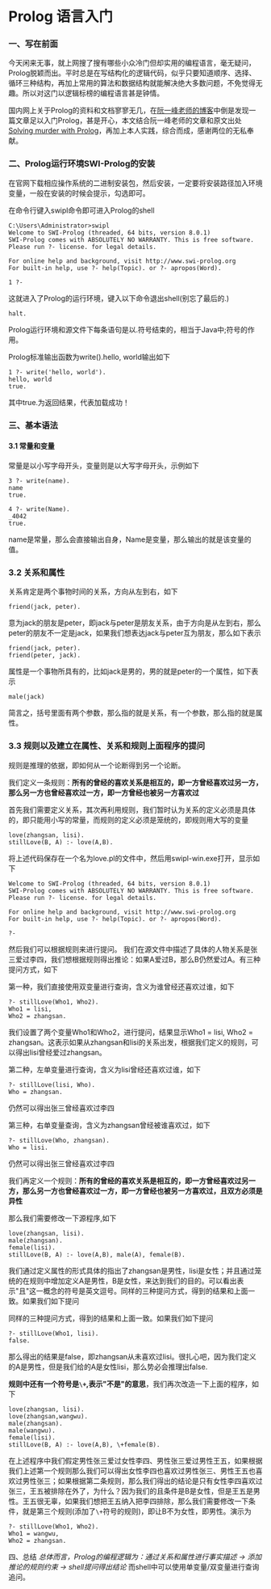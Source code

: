 # Prolog 语言入门
### 一、写在前面
今天闲来无事，就上网搜了搜有哪些小众冷门但却实用的编程语言，毫无疑问，Prolog脱颖而出。平时总是在写结构化的逻辑代码，似乎只要知道顺序、选择、循环三种结构，再加上常用的算法和数据结构就能解决绝大多数问题，不免觉得无趣。所以对这门以逻辑标榜的编程语言甚是钟情。

国内网上关于Prolog的资料和文档寥寥无几，在[阮一峰老师的博客](http://www.ruanyifeng.com/blog/2019/01/prolog.html?hmsr=toutiao.io&utm_medium=toutiao.io&utm_source=toutiao.io)中倒是发现一篇文章足以入门Prolog，甚是开心，本文结合阮一峰老师的文章和原文出处[Solving murder with Prolog](https://xmonader.github.io/prolog/2018/12/21/solving-murder-prolog.html)，再加上本人实践，综合而成，感谢两位的无私奉献。

### 二、Prolog运行环境SWI-Prolog的安装
在官网下载相应操作系统的二进制安装包，然后安装，一定要将安装路径加入环境变量，一般在安装的时候会提示，勾选即可。

在命令行键入swipl命令即可进入Prolog的shell
```
C:\Users\Administrator>swipl
Welcome to SWI-Prolog (threaded, 64 bits, version 8.0.1)
SWI-Prolog comes with ABSOLUTELY NO WARRANTY. This is free software.
Please run ?- license. for legal details.

For online help and background, visit http://www.swi-prolog.org
For built-in help, use ?- help(Topic). or ?- apropos(Word).

1 ?- 
```
这就进入了Prolog的运行环境，键入以下命令退出shell(别忘了最后的.)
```
halt.
```
Prolog运行环境和源文件下每条语句是以.符号结束的，相当于Java中;符号的作用。

Prolog标准输出函数为write().hello, world输出如下
```
1 ?- write('hello, world').
hello, world
true.
```
其中true.为返回结果，代表加载成功！

### 三、基本语法
#### 3.1 常量和变量
常量是以小写字母开头，变量则是以大写字母开头，示例如下
```
3 ?- write(name).
name
true.

4 ?- write(Name).
_4042
true.
```
name是常量，那么会直接输出自身，Name是变量，那么输出的就是该变量的值。
### 3.2 关系和属性
关系肯定是两个事物时间的关系，方向从左到右，如下
```
friend(jack, peter).
```
意为jack的朋友是peter，即jack与peter是朋友关系，由于方向是从左到右，那么peter的朋友不一定是jack，如果我们想表达jack与peter互为朋友，那么如下表示
```
friend(jack, peter).
friend(peter, jack).
```
属性是一个事物所具有的，比如jack是男的，男的就是peter的一个属性，如下表示
```
male(jack)
```
简言之，括号里面有两个参数，那么指的就是关系，有一个参数，那么指的就是属性。
### 3.3 规则以及建立在属性、关系和规则上面程序的提问
规则是推理的依据，即如何从一个论断得到另一个论断。

我们定义一条规则：**所有的曾经的喜欢关系是相互的，即一方曾经喜欢过另一方，那么另一方也曾经喜欢过一方，即一方曾经也被另一方喜欢过**

首先我们需要定义关系，其次再利用规则，我们暂时认为关系的定义必须是具体的，即只能用小写的常量，而规则的定义必须是笼统的，即规则用大写的变量

```
love(zhangsan, lisi).
stillLove(B, A) :- love(A,B).
```
将上述代码保存在一个名为love.pl的文件中，然后用swipl-win.exe打开，显示如下
```
Welcome to SWI-Prolog (threaded, 64 bits, version 8.0.1)
SWI-Prolog comes with ABSOLUTELY NO WARRANTY. This is free software.
Please run ?- license. for legal details.

For online help and background, visit http://www.swi-prolog.org
For built-in help, use ?- help(Topic). or ?- apropos(Word).

?-
```
然后我们可以根据规则来进行提问。
我们在源文件中描述了具体的人物关系是张三爱过李四，我们想根据规则得出推论：如果A爱过B，那么B仍然爱过A。有三种提问方式，如下

第一种，我们直接使用双变量进行查询，含义为谁曾经还喜欢过谁，如下
```
?- stillLove(Who1, Who2).
Who1 = lisi,
Who2 = zhangsan.
```
我们设置了两个变量Who1和Who2，进行提问，结果显示Who1 = lisi, Who2 = zhangsan。这表示如果从zhangsan和lisi的关系出发，根据我们定义的规则，可以得出lisi曾经爱过zhangsan。

第二种，左单变量进行查询，含义为lisi曾经还喜欢过谁，如下
```
?- stillLove(lisi, Who).
Who = zhangsan.
```
仍然可以得出张三曾经喜欢过李四

第三种，右单变量查询，含义为zhangsan曾经被谁喜欢过，如下
```
?- stillLove(Who, zhangsan).
Who = lisi.
```
仍然可以得出张三曾经喜欢过李四

我们再定义一个规则：**所有的曾经的喜欢关系是相互的，即一方曾经喜欢过另一方，那么另一方也曾经喜欢过一方，即一方曾经也被另一方喜欢过，且双方必须是异性**

那么我们需要修改一下源程序,如下
```
love(zhangsan, lisi).
male(zhangsan).
female(lisi).
stillLove(B, A) :- love(A,B), male(A), female(B).
```
我们通过定义属性的形式具体的指出了zhangsan是男性，lisi是女性；并且通过笼统的在规则中增加定义A是男性，B是女性，来达到我们的目的。可以看出表示"且"这一概念的符号是英文逗号。同样的三种提问方式，得到的结果和上面一致。如果我们如下提问

同样的三种提问方式，得到的结果和上面一致。如果我们如下提问
```
?- stillLove(Who1, lisi).
false.
```
那么得出的结果是false，即zhangsan从未喜欢过lisi。很扎心吧，因为我们定义的A是男性，但是我们给的A是女性lisi，那么势必会推理出false.

**规则中还有一个符号是` \+ `,表示"不是"的意思**，我们再次改造一下上面的程序，如下
```
love(zhangsan, lisi).
love(zhangsan,wangwu).
male(zhangsan).
male(wangwu).
female(lisi).
stillLove(B, A) :- love(A,B), \+female(B).
```

在上述程序中我们假定男性张三爱过女性李四、男性张三爱过男性王五，如果根据我们上述第一个规则那么我们可以得出女性李四也喜欢过男性张三、男性王五也喜欢过男性张三；如果根据第二条规则，那么我们得出的结论是只有女性李四喜欢过张三，王五被排除在外了，为什么？因为我们的且条件是B是女性，但是王五是男性。王五很无辜，如果我们想把王五纳入把李四排除，那么我们需要修改一下条件，就是第三个规则(添加了` \+ `符号的规则)，即让B不为女性，即男性。演示为

```
?- stillLove(Who1, Who2).
Who1 = wangwu,
Who2 = zhangsan.
```

四、总结
*总体而言，Prolog的编程逻辑为：通过关系和属性进行事实描述 -> 添加推论的规则约束 -> shell提问得出结论*
而shell中可以使用单变量/双变量进行查询追问。